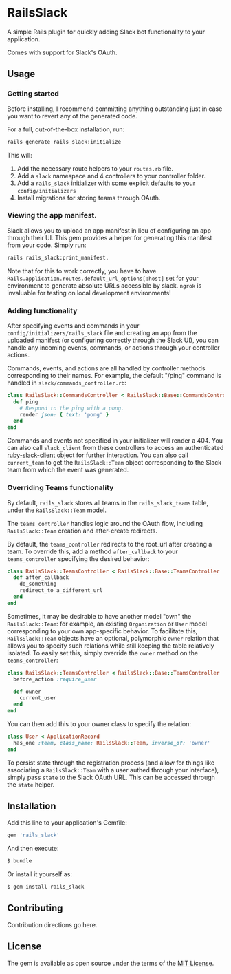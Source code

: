 # RailsSlack
A simple Rails plugin for quickly adding Slack bot functionality to your application.

Comes with support for Slack's OAuth.

## Usage

### Getting started
Before installing, I recommend committing anything outstanding just in case you want to revert any of the generated code.

For a full, out-of-the-box installation, run:

```bash
rails generate rails_slack:initialize
```
This will:

1. Add the necessary route helpers to your `routes.rb` file.
2. Add a `slack` namespace and 4 controllers to your controller folder.
3. Add a `rails_slack` initializer with some explicit defaults to your `config/initializers`
4. Install migrations for storing teams through OAuth.

### Viewing the app manifest.
Slack allows you to upload an app manifest in lieu of configuring an app through their UI. This gem provides a helper for generating this manifest from your code. Simply run:

```bash
rails rails_slack:print_manifest.
```

Note that for this to work correctly, you have to have `Rails.application.routes.default_url_options[:host]` set for your environment to generate absolute URLs accessible by slack. `ngrok` is invaluable for testing on local development environments!

### Adding functionality
After specifying events and commands in your `config/initializers/rails_slack` file and creating an app from the uploaded manifest (or configuring correctly through the Slack UI), you can handle any incoming events, commands, or actions through your controller actions.

Commands, events, and actions are all handled by controller methods corresponding to their names. For example, the default "/ping" command is handled in `slack/commands_controller.rb`:

```ruby
class RailsSlack::CommandsController < RailsSlack::Base::CommandsController
  def ping
    # Respond to the ping with a pong.
    render json: { text: 'pong' }
  end
end
```

Commands and events not specified in your initializer will render a 404. You can also call `slack_client` from these controllers to access an authenticated [ruby-slack-client](https://github.com/slack-ruby/slack-ruby-client) object for further interaction. You can also call `current_team` to get the `RailsSlack::Team` object corresponding to the Slack team from which the event was generated.

### Overriding Teams functionality
By default, `rails_slack` stores all teams in the `rails_slack_teams` table, under the `RailsSlack::Team` model.

The `teams_controller` handles logic around the OAuth flow, including `RailsSlack::Team` creation and after-create redirects.

By default, the `teams_controller` redirects to the root_url after creating a team. To override this, add a method `after_callback` to your `teams_controller` specifying the desired behavior:

```ruby
class RailsSlack::TeamsController < RailsSlack::Base::TeamsController
  def after_callback
    do_something
    redirect_to a_different_url
  end
end
```

Sometimes, it may be desirable to have another model "own" the `RailsSlack::Team`: for example, an existing `Organization` or `User` model corresponding to your own app-specific behavior. To facilitate this, `RailsSlack::Team` objects have an optional, polymorphic `owner` relation that allows you to specify such relations while still keeping the table relatively isolated. To easily set this, simply override the `owner` method on the `teams_controller`:

```ruby
class RailsSlack::TeamsController < RailsSlack::Base::TeamsController
  before_action :require_user

  def owner
    current_user
  end
end
```

You can then add this to your owner class to specify the relation:

```ruby
class User < ApplicationRecord
  has_one :team, class_name: RailsSlack::Team, inverse_of: 'owner'
end
```

To persist state through the registration process (and allow for things like associating a `RailsSlack::Team` with a user authed through your interface), simply pass `state` to the Slack OAuth URL. This can be accessed through the `state` helper.

## Installation
Add this line to your application's Gemfile:

```ruby
gem 'rails_slack'
```

And then execute:
```bash
$ bundle
```

Or install it yourself as:
```bash
$ gem install rails_slack
```

## Contributing
Contribution directions go here.

## License
The gem is available as open source under the terms of the [MIT License](https://opensource.org/licenses/MIT).
